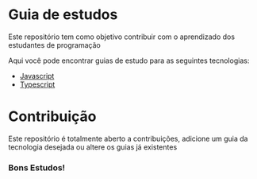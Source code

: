 # Guia de estudos

Este repositório tem como objetivo contribuir com o aprendizado dos estudantes de programação

Aqui você pode encontrar guias de estudo para as seguintes tecnologias:

- [Javascript](https://github.com/MatheusLetra/Guias-De-Estudos/blob/main/Javascript.md)
- [Typescript](https://github.com/MatheusLetra/Guias-De-Estudos/blob/main/Typescript.md)

# Contribuição

Este repositório é totalmente aberto a contribuições, adicione um guia da tecnologia desejada ou altere os guias já existentes


### Bons Estudos!


